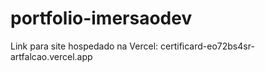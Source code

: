 # portfolio-imersaodev

Link para site hospedado na Vercel: certificard-eo72bs4sr-artfalcao.vercel.app
